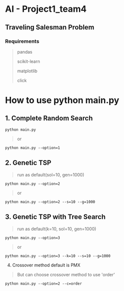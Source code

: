 #  AI - Project1_team4
## Traveling Salesman Problem


### Requirements
> pandas
> 
> scikit-learn
> 
> matplotlib
> 
> click




# How to use python main.py
## 1. Complete Random Search

```
python main.py
```


> or


```
python main.py --option=1
```


## 2. Genetic TSP
> run as default(sol=10, gen=1000)


```
python main.py --option=2
```


> or

```
python main.py --option=2 --s=10 --g=1000
```


## 3. Genetic TSP with Tree Search
> run as default(k=10, sol=10, gen=1000)
```
python main.py --option=3
```

> or

```
python main.py --option=3 --k=10 --s=10 --g=1000
```

4. Crossover method default is PMX
> But can choose crossover method to use 'order'

```
python main.py --option=2 --c=order
```
